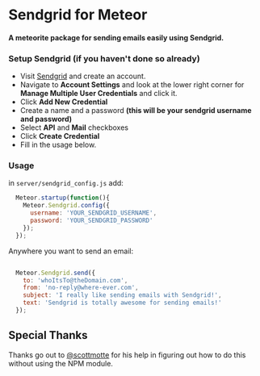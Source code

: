 Sendgrid for Meteor
===============

#### A meteorite package for sending emails easily using Sendgrid.

### Setup Sendgrid (if you haven't done so already)

* Visit [Sendgrid](http://sendgrid.com) and create an account.
* Navigate to **Account Settings** and look at the lower right corner for **Manage Multiple User Credentials** and click it.
* Click **Add New Credential**
* Create a name and a password **(this will be your sendgrid username and password)**
* Select **API** and **Mail** checkboxes
* Click **Create Credential**
* Fill in the usage below.

### Usage

in `server/sendgrid_config.js` add:
```javascript
  Meteor.startup(function(){
    Meteor.Sendgrid.config({
      username: 'YOUR_SENDGRID_USERNAME',
      password: 'YOUR_SENDGRID_PASSWORD'
    });
  });
```

Anywhere you want to send an email:

```javascript

  Meteor.Sendgrid.send({
    to: 'whoItsTo@theDomain.com',
    from: 'no-reply@where-ever.com',
    subject: 'I really like sending emails with Sendgrid!',
    text: 'Sendgrid is totally awesome for sending emails!'
  });
```

## Special Thanks
Thanks go out to [@scottmotte](https://twitter.com/scottmotte) for his help in figuring out how to do this without using the NPM module.
